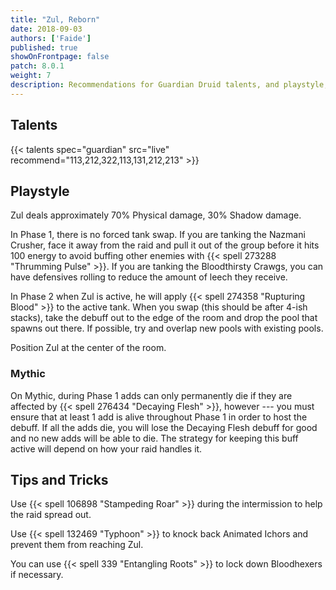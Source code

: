 ```yaml
---
title: "Zul, Reborn"
date: 2018-09-03
authors: ['Faide']
published: true
showOnFrontpage: false
patch: 8.0.1
weight: 7
description: Recommendations for Guardian Druid talents, and playstyle, and tips and tricks for Zul in Uldir, on Normal/Heroic and Mythic difficulties.
---
```


## Talents

{{< talents spec="guardian" src="live" recommend="113,212,322,113,131,212,213" >}}

## Playstyle

Zul deals approximately 70% Physical damage, 30% Shadow damage.

In Phase 1, there is no forced tank swap. If you are tanking the Nazmani Crusher, face it away from the raid and pull it out of the group before it hits 100 energy to avoid buffing other enemies with {{< spell 273288 "Thrumming Pulse" >}}. If you are tanking the Bloodthirsty Crawgs, you can have defensives rolling to reduce the amount of leech they receive.

In Phase 2 when Zul is active, he will apply {{< spell 274358 "Rupturing Blood" >}} to the active tank. When you swap (this should be after 4-ish stacks), take the debuff out to the edge of the room and drop the pool that spawns out there. If possible, try and overlap new pools with existing pools.

Position Zul at the center of the room.

### Mythic

On Mythic, during Phase 1 adds can only permanently die if they are affected by {{< spell 276434 "Decaying Flesh" >}}, however --- you must ensure that at least 1 add is alive throughout Phase 1 in order to host the debuff. If all the adds die, you will lose the Decaying Flesh debuff for good and no new adds will be able to die. The strategy for keeping this buff active will depend on how your raid handles it.

## Tips and Tricks

Use {{< spell 106898 "Stampeding Roar" >}} during the intermission to help the raid spread out.

Use {{< spell 132469 "Typhoon" >}} to knock back Animated Ichors and prevent them from reaching Zul.

You can use {{< spell 339 "Entangling Roots" >}} to lock down Bloodhexers if necessary.
